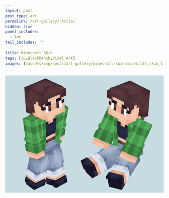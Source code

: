 ```yaml
---
layout: post
post_type: art
permalink: /art-gallery/:title/
hidden: true
panel_includes:
  - toc
tail_includes: ''

title: Minecraft Skin
tags: [3D,Blockbench,Pixel Art]
images: [/assets/img/posts/art-gallery/minecraft-skin/minecraft_skin_1.png]
---
```


![](/assets/img/posts/art-gallery/minecraft-skin/minecraft_skin_both.png)